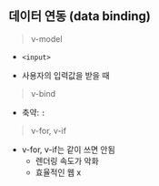 ## 데이터 연동 (data binding)

> v-model

- `<input>`

- 사용자의 입력값을 받을 때

> v-bind

- 축약:  `:` 



> v-for, v-if

- v-for, v-if는 같이 쓰면 안됨
  - 렌더링 속도가 악화
  - 효율적인 웹 x